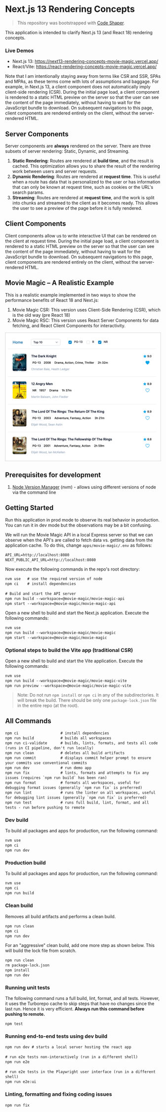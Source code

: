 # Next.js 13 Rendering Concepts

> This repository was bootstrapped with [Code Shaper](https://code-shaper.dev).

This application is intended to clarify Next.js 13 (and React 18) rendering
concepts.

### Live Demos

- Next.js 13: https://next13-rendering-concepts-movie-magic.vercel.app/
- React/Vite: https://react-rendering-concepts-movie-magic.vercel.app/

Note that I am intentionally staying away from terms like CSR and SSR, SPAs and
MPAs, as these terms come with lots of assumptions and baggage. For example, in
Next.js 13, a client component does not automatically imply client-side
rendering (CSR). During the initial page load, a client component is rendered to
a static HTML preview on the server so that the user can see the content of the
page immediately, without having to wait for the JavaScript bundle to download.
On subsequent navigations to this page, client components are rendered entirely
on the client, without the server-rendered HTML.

## Server Components

Server components are **always** rendered on the server. There are three subsets
of server rendering: Static, Dynamic, and Streaming.

1.  **Static Rendering**: Routes are rendered at **build time**, and the result
    is cached. This optimization allows you to share the result of the rendering
    work between users and server requests.
2.  **Dynamic Rendering**: Routes are rendered at **request time**. This is
    useful when a route has data that is personalized to the user or has
    information that can only be known at request time, such as cookies or the
    URL's search params.
3.  **Streaming**: Routes are rendered at **request time**, and the work is
    split into chunks and streamed to the client as it becomes ready. This
    allows the user to see a preview of the page before it is fully rendered.

## Client Components

Client components allow us to write interactive UI that can be rendered on the
client at request time. During the initial page load, a client component is
rendered to a static HTML preview on the server so that the user can see the
content of the page immediately, without having to wait for the JavaScript
bundle to download. On subsequent navigations to this page, client components
are rendered entirely on the client, without the server-rendered HTML.

## Movie Magic – A Realistic Example

This is a realistic example implemented in two ways to show the performance
benefits of React 18 and Next.js:

1. Movie Magic CSR: This version uses Client-Side Rendering (CSR), which is the
   old way (pre React 18)
2. Movie Magic RSC: This version uses React Server Components for data fetching,
   and React Client Components for interactivity.

![Movie Magic Screenshot](assets/movie-magic-screenshot.png)

## Prerequisites for development

1. [Node Version Manager](https://github.com/nvm-sh/nvm) (nvm) - allows using
   different versions of node via the command line

## Getting Started

Run this application in prod mode to observe its real behavior in production.
You can run it in dev mode but the observations may be a bit confusing.

We will run the Movie Magic API in a local Express server so that we can observe
when the API's are called to fetch data vs. getting data from the application
cache. To do this, change `apps/movie-magic/.env` as follows:

```
API_URL=http://localhost:8080
NEXT_PUBLIC_API_URL=http://localhost:8080
```

Now execute the following commands in the repo's root directory:

```shell
nvm use   # use the required version of node
npm ci    # install dependencies

# Build and start the API server
npm run build --workspace=@movie-magic/movie-magic-api
npm start --workspace=@movie-magic/movie-magic-api
```

Open a new shell to build and start the Next.js application. Execute the
following commands:

```shell
nvm use
npm run build --workspace=@movie-magic/movie-magic
npm start --workspace=@movie-magic/movie-magic
```

### Optional steps to build the Vite app (traditional CSR)

Open a new shell to build and start the Vite application. Execute the following
commands:

```shell
nvm use
npm run build --workspace=@movie-magic/movie-magic-vite
npm run preview --workspace=@movie-magic/movie-magic-vite
```

> Note: Do not run `npm install` or `npm ci` in any of the subdirectories. It
> will break the build. There should be only one `package-lock.json` file in the
> entire repo (at the root).

## All Commands

```
npm ci                   # install dependencies
npm run build            # builds all workspaces
npm run ci-validate      # builds, lints, formats, and tests all code (runs in CI pipeline, don't run locally)
npm run clean            # deletes all build artifacts
npm run commit           # displays commit helper prompt to ensure your commits use conventional commits
npm run dev              # run demo app
npm run fix              # lints, formats and attempts to fix any issues (requires `npm run build` has been ran)
npm run format           # formats all workspaces, useful for debugging format issues (generally `npm run fix` is preferred)
npm run lint             # runs the linter on all workspaces, useful for debugging lint issues (generally `npm run fix` is preferred)
npm run test             # runs full build, lint, format, and all tests - run before pushing to remote
```

### Dev build

To build all packages and apps for production, run the following command:

```shell
nvm use
npm ci
npm run dev
```

### Production build

To build all packages and apps for production, run the following command:

```shell
nvm use
npm ci
npm run build
```

### Clean build

Removes all build artifacts and performs a clean build.

```shell
npm run clean
npm ci
npm run dev
```

For an "aggressive" clean build, add one more step as shown below. This will
build the lock file from scratch.

```shell
npm run clean
rm package-lock.json
npm install
npm run dev
```

### Running unit tests

The following command runs a full build, lint, format, and all tests. However,
it uses the Turborepo cache to skip steps that have no changes since the last
run. Hence it is very efficient. **Always run this command before pushing to
remote.**

```shell
npm test
```

### Running end-to-end tests using dev build

```shell
npm run dev # starts a local server hosting the react app

# run e2e tests non-interactively (run in a different shell)
npm run e2e

# run e2e tests in the Playwright user interface (run in a different shell)
npm run e2e:ui
```

### Linting, formatting and fixing coding issues

```shell
npm run fix
```
